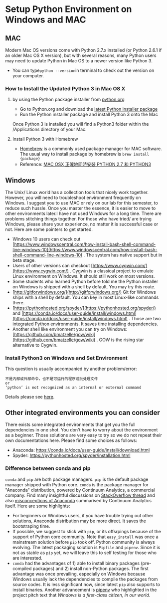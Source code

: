 # Setup Python Environment on Windows and MAC

## MAC

Modern Mac OS versions come with Python 2.7.x installed (or Python 2.6.1 if an older Mac OS X version), but with several reasons, many Python users may need to update Python in Mac OS to a newer version like Python 3.  

* You can type`python --version`in terminal to check out the version on your computer.

### How to Install the Updated Python 3 in Mac OS X

1. by using the Python package installer from [python.org](python.org)
    * Go to Python.org and download the [latest Python installer package](https://www.python.org/downloads/)  
    * Run the Python installer package and install Python 3 onto the Mac

    Once Python 3 is installed you will find a Python3 folder within the /Applications directory of your Mac. 
2. Install Python 3 with Homebrew
    * [Homebrew](https://brew.sh/) is a commonly used package manager for MAC software. The usual way to install package by homebrew is `brew install {package}`
    * Reference: [MAC OSX 正確地同時安裝 PYTHON 2.7 和 PYTHON3](https://stringpiggy.hpd.io/mac-osx-python3-dual-install/#step1)

## Windows

The Unix/ Linux world has a collection tools that nicely work together. However, you will need to troubleshoot environment frequently on Windows. I suggest you to use MAC or rely on our lab for this semester, to reduce such hussle. Once you master the essence, it is easier to move to other environments later.I have not used Windows for a long time. There are problems stitching things together. For those who have tried/ are trying Windows, please share your experience, no matter it is successful case or not. Here are some pointers to get started.

* Windows 10 users can check out [https://www.windowscentral.com/how-install-bash-shell-command-line-windows-10](https://www.windowscentral.com/how-install-bash-shell-command-line-windows-10)  . The system has native support but in beta stage. 
* Users of other versions can checkout  [https://www.cygwin.com/](https://www.cygwin.com/)  . Cygwin is a classical project to emulate Linux environment on Windows. It should still work on most versions.
* Some students who learned Python before told me the Python installer on Windows is shipped with a shell by default. You may try this route.
* [http://gitforwindows.org/](http://gitforwindows.org/)  Git for Windows ships with a shell by default. You can key in most Linux-like commands there.
* [https://pythonhosted.org/spyder/](https://pythonhosted.org/spyder/)   and  [https://conda.io/docs/user-guide/install/windows.html](https://conda.io/docs/user-guide/install/windows.html)  . Those are two integrated Python environments. It saves time installing dependencies.
* Another shell like environment you can try on Windows: [https://github.com/bmatzelle/gow/wiki](https://github.com/bmatzelle/gow/wiki) . GOW is the rising star alternative to Cygwin.

### Install Python3 on Windows and Set Environment

This question is usually accompanied by another problem/error:

```text
不是内部或外部命令，也不是可运行的程序或批处理文件
or
‘python’ is not recognized as an internal or external command
```

Details please see [here](https://github.com/hupili/python-for-data-and-media-communication-gitbook/issues/32).

## Other integrated environments you can consider

There exists some integrated environments that get you the full dependencies in one shot. You don't have to worry about the environment as a beginner. Those solutions are very easy to try so we do not repeat their own documentations here. Please find some choices as follows:

- Anaconda: https://conda.io/docs/user-guide/install/download.html
- Spyder: https://pythonhosted.org/spyder/installation.html

### Difference between conda and pip

`conda` and `pip` are both package managers. `pip` is the default package manager shipped with Python core. `conda` is the package manager for "Anaconda" distribution, powered by Continuum Analytics, a commercial company. Find many insightful discussions on [StackOverflow thread](https://stackoverflow.com/questions/20994716/what-is-the-difference-between-pip-and-conda) and also [misconceptions of Anaconda](https://jakevdp.github.io/blog/2016/08/25/conda-myths-and-misconceptions/) summarised by Continuum Analytics itself. Here are some highlights:

- For beginners or Windows users, if you have trouble trying out other solutions, Anaconda distribution may be more direct. It saves the bootstraping time.
- If possible, we suggest to stick with `pip`, or its offsrpings because of the support of Python core community. Note that `easy_install` was once a mainstream solution before `pip` took off. Python community is always evolving. The latest packaging solution is `Pipfile` and `pipenv`. Since it is not as stable as `pip` yet, we will leave this to self testing for those who are interested.
- `conda` had the advantages of 1) able to install binary packages (pre-compiled packages) and 2) install non-Python packages. The first advantage was once prevailing, especially on Windows because Windows usually lack the dependencies to compile the packages from source codes. It is less significant now, since latest `pip` also supports to install binaries. Another advancement is [pipenv](https://pipenv.readthedocs.io/en/latest/) who highlighted in the project pitch text that _Windows is a first-class citizen, in our world_.

